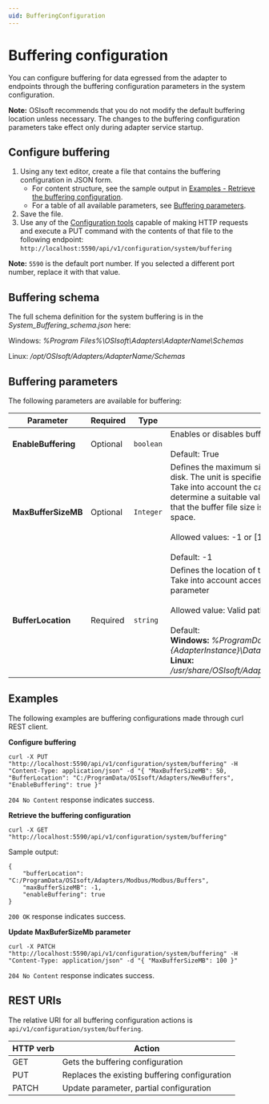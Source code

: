 ```yaml
---
uid: BufferingConfiguration
---
```


# Buffering configuration

You can configure buffering for data egressed from the adapter to endpoints through the buffering configuration parameters in the system configuration.

**Note:** OSIsoft recommends that you do not modify the default buffering location unless necessary. The changes to the buffering configuration parameters take effect only during adapter service startup.

## Configure buffering

1. Using any text editor, create a file that contains the buffering configuration in JSON form.
   - For content structure, see the sample output in [Examples - Retrieve the buffering configuration](#examples).
   - For a table of all available parameters, see [Buffering parameters](#buffering-parameters).
3. Save the file.
4. Use any of the [Configuration tools](xref:ConfigurationTools) capable of making HTTP requests and execute a PUT command with the contents of that file to the following endpoint: `http://localhost:5590/api/v1/configuration/system/buffering`

  **Note:** `5590` is the default port number. If you selected a different port number, replace it with that value.

## Buffering schema

The full schema definition for the system buffering is in the *System_Buffering_schema.json* here:

Windows: *%Program Files%\OSIsoft\Adapters\AdapterName\Schemas*

Linux: */opt/OSIsoft/Adapters/AdapterName/Schemas*


## Buffering parameters

The following parameters are available for buffering:

| Parameter | Required | Type | Description |
| ----------| -------- | ---- | ----------- |
| **EnableBuffering**  | Optional |  `boolean` | Enables or disables buffering. <br><br> Default: True |
| **MaxBufferSizeMB**  | Optional     |`Integer` | Defines the maximum size of the buffer file that will be persisted on disk. The unit is specified in MB (1 Mebibyte = 1048576 bytes). Take into account the capacity and type of the storage medium to determine a suitable value for this parameter. A value of -1 indicates that the buffer file size is restricted only by the available free disk space. <br><br> Allowed values: -1 or [1, 2147483647]. <br><br> Default: -1 |
| **BufferLocation**   | Required  | `string` | Defines the location of the buffer files. Absolute paths are required. Take into account access-control list (ACL) when setting this parameter <br><br> Allowed value: Valid path to a folder location in the file system. <br><br> Default: <br> **Windows:** _%ProgramData%\OSIsoft\Adapters\\{AdapterType}\\{AdapterInstance}\Data_ <br> **Linux:** _/usr/share/OSIsoft/Adapters/{AdatpterType}/{AdapterInstance}/Data_ |

## Examples

The following examples are buffering configurations made through curl REST client.

**Configure buffering**

   ```
   curl -X PUT "http://localhost:5590/api/v1/configuration/system/buffering" -H "Content-Type: application/json" -d "{ "MaxBufferSizeMB": 50, "BufferLocation": "C:/ProgramData/OSIsoft/Adapters/NewBuffers", "EnableBuffering": true }"
   ```

   `204 No Content` response indicates success.

**Retrieve the buffering configuration**

```
curl -X GET "http://localhost:5590/api/v1/configuration/system/buffering"
```

Sample output:

```
{
    "bufferLocation": "C:/ProgramData/OSIsoft/Adapters/Modbus/Modbus/Buffers",
    "maxBufferSizeMB": -1,
    "enableBuffering": true
}
```

`200 OK` response indicates success.

**Update MaxBuferSizeMb parameter**

```
curl -X PATCH "http://localhost:5590/api/v1/configuration/system/buffering" -H "Content-Type: application/json" -d "{ "MaxBufferSizeMB": 100 }"
```

`204 No Content` response indicates success.

## REST URIs

The relative URI for all buffering configuration actions is `api/v1/configuration/system/buffering`.

| HTTP verb | Action               |
|-----------------------------------------------------------|-----------|
| GET       | Gets the buffering configuration |
| PUT       | Replaces the existing buffering configuration |
| PATCH | Update parameter, partial configuration |
